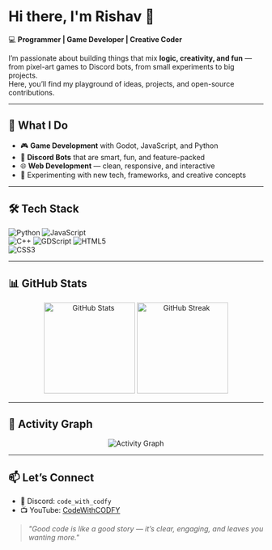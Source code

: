 # Hi there, I'm Rishav 👋  

💻 **Programmer | Game Developer | Creative Coder**  

I’m passionate about building things that mix **logic, creativity, and fun** — from pixel-art games to Discord bots, from small experiments to big projects.  
Here, you’ll find my playground of ideas, projects, and open-source contributions.  

---

## 🚀 What I Do  
- 🎮 **Game Development** with Godot, JavaScript, and Python  
- 🤖 **Discord Bots** that are smart, fun, and feature-packed  
- 🌐 **Web Development** — clean, responsive, and interactive  
- 🧪 Experimenting with new tech, frameworks, and creative concepts  

---

## 🛠 Tech Stack  
![Python](https://img.shields.io/badge/-Python-3776AB?logo=python&logoColor=white&style=for-the-badge)  ![JavaScript](https://img.shields.io/badge/-JavaScript-F7DF1E?logo=javascript&logoColor=black&style=for-the-badge)  
![C++](https://img.shields.io/badge/-C++-00599C?logo=cplusplus&logoColor=white&style=for-the-badge)  ![GDScript](https://img.shields.io/badge/-GDScript-478CBF?logo=godot-engine&logoColor=white&style=for-the-badge)
![HTML5](https://img.shields.io/badge/-HTML5-E34F26?logo=html5&logoColor=white&style=for-the-badge)  
![CSS3](https://img.shields.io/badge/-CSS3-1572B6?logo=css3&logoColor=white&style=for-the-badge)  

---

## 📊 GitHub Stats  
<p align="center">
  <img src="https://github-readme-stats.vercel.app/api?username=CodeWithCODFY&show_icons=true&theme=tokyonight" alt="GitHub Stats" height="180"/>
  <img src="https://github-readme-streak-stats.herokuapp.com/?user=CodeWithCODFY&theme=tokyonight" alt="GitHub Streak" height="180"/>
</p>

---

## 🌱 Activity Graph  
<p align="center">
  <img src="https://github-readme-activity-graph.vercel.app/graph?username=CodeWithCODFY&theme=tokyo-night" alt="Activity Graph"/>
</p>

---

## 📫 Let’s Connect  
- 💬 Discord: `code_with_codfy`  
- 📺 YouTube: [CodeWithCODFY](https://youtube.com/@CodeWithCODFY)  

> _"Good code is like a good story — it’s clear, engaging, and leaves you wanting more."_  
